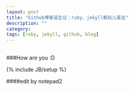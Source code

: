 ```yaml
---
layout: post
title: "Github博客诞生记：ruby、jekyll都玩儿蛋去"
description: ""
category: 
tags: [ruby, jekyll, github, blog]
---
```

##

###How are you :D

{% include JB/setup %}

####edit by notepad2
